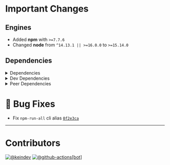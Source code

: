 # Important Changes

## Engines

- Added **npm** with `>=7.7.6`
- Changed **node** from `^14.13.1 || >=16.0.0` to `>=15.14.0`

## Dependencies

<details>
<summary>Dependencies</summary>

- Changed **[standard-shared-config](https://www.npmjs.com/package/standard-shared-config)** from `^4.1.0` to `5.0.0-beta.0`

</details>

<details>
<summary>Dev Dependencies</summary>

- Changed **[@tagproject/docs-shared-config](https://www.npmjs.com/package/@tagproject/docs-shared-config)** from `^1.1.2` to `^1.1.3`
- Changed **[@tagproject/vscode-shared-config](https://www.npmjs.com/package/@tagproject/vscode-shared-config)** from `^2.0.8` to `^2.0.10`
- Removed **[changelog-guru](https://www.npmjs.com/package/changelog-guru)**, with `^4.0.9`
- Removed **[husky](https://www.npmjs.com/package/husky)**, with `^8.0.3`

</details>

<details>
<summary>Peer Dependencies</summary>

- Added **[changelog-guru](https://www.npmjs.com/package/changelog-guru)** with `4.x`
- Added **[husky](https://www.npmjs.com/package/husky)** with `8.x`
- Added **[npm-run-all](https://www.npmjs.com/package/npm-run-all)** with `4.x`

</details>

# :bug: Bug Fixes

- Fix `npm-run-all` cli alias [`0f2e3ca`](https://github.com/tagproject/base-shared-config/commit/0f2e3cad557960c592d927b584d1d340f873dcb0)

---

# Contributors

[![@keindev](https://avatars.githubusercontent.com/u/4527292?v=4&s=40)](https://github.com/keindev) [![@github-actions[bot]](https://avatars.githubusercontent.com/in/15368?v=4&s=40)](https://github.com/github-actions%5Bbot%5D)
